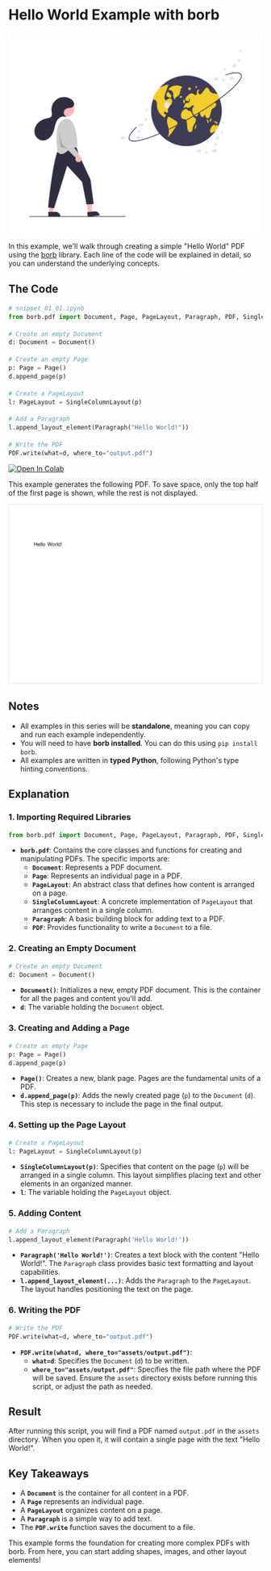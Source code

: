 # Hello World Example with borb

![enter image description here](img/undraw_around_the_world.png)

In this example, we'll walk through creating a simple "Hello World" PDF using the [borb](https://github.com/jorisschellekens/borb) library. Each line of the code will be explained in detail, so you can understand the underlying concepts.

## The Code

```python
# snippet_01_01.ipynb
from borb.pdf import Document, Page, PageLayout, Paragraph, PDF, SingleColumnLayout

# Create an empty Document
d: Document = Document()

# Create an empty Page
p: Page = Page()
d.append_page(p)

# Create a PageLayout
l: PageLayout = SingleColumnLayout(p)

# Add a Paragraph
l.append_layout_element(Paragraph("Hello World!"))

# Write the PDF
PDF.write(what=d, where_to="output.pdf")

```

<a href="https://colab.research.google.com/github/jorisschellekens/borb-examples/blob/main/01/ipynb/snippet_01_01.ipynb" target="_parent"><img src="https://colab.research.google.com/assets/colab-badge.svg" alt="Open In Colab"/></a>

This example generates the following PDF. To save space, only the top half of the first page is shown, while the rest is not displayed.

![enter image description here](img/snippet_01_01.png)

## Notes

- All examples in this series will be **standalone**, meaning you can copy and run each example independently.
- You will need to have **borb installed**. You can do this using `pip install borb`.
- All examples are written in **typed Python**, following Python's type hinting conventions.

<div style="page-break-before: always;"></div>

## Explanation

### **1. Importing Required Libraries**
```python
from borb.pdf import Document, Page, PageLayout, Paragraph, PDF, SingleColumnLayout
```

- **`borb.pdf`**: Contains the core classes and functions for creating and manipulating PDFs. The specific imports are:
  - **`Document`**: Represents a PDF document.
  - **`Page`**: Represents an individual page in a PDF.
  - **`PageLayout`**: An abstract class that defines how content is arranged on a page.
  - **`SingleColumnLayout`**: A concrete implementation of `PageLayout` that arranges content in a single column.
  - **`Paragraph`**: A basic building block for adding text to a PDF.
  - **`PDF`**: Provides functionality to write a `Document` to a file.

### **2. Creating an Empty Document**
```python
# Create an empty Document
d: Document = Document()
```

- **`Document()`**: Initializes a new, empty PDF document. This is the container for all the pages and content you'll add.
- **`d`**: The variable holding the `Document` object.

### **3. Creating and Adding a Page**
```python
# Create an empty Page
p: Page = Page()
d.append_page(p)
```

- **`Page()`**: Creates a new, blank page. Pages are the fundamental units of a PDF.
- **`d.append_page(p)`**: Adds the newly created page (`p`) to the `Document` (`d`). This step is necessary to include the page in the final output.

### **4. Setting up the Page Layout**
```python
# Create a PageLayout
l: PageLayout = SingleColumnLayout(p)
```

- **`SingleColumnLayout(p)`**: Specifies that content on the page (`p`) will be arranged in a single column. This layout simplifies placing text and other elements in an organized manner.
- **`l`**: The variable holding the `PageLayout` object.

### **5. Adding Content**
```python
# Add a Paragraph
l.append_layout_element(Paragraph('Hello World!'))
```

- **`Paragraph('Hello World!')`**: Creates a text block with the content "Hello World!". The `Paragraph` class provides basic text formatting and layout capabilities.
- **`l.append_layout_element(...)`**: Adds the `Paragraph` to the `PageLayout`. The layout handles positioning the text on the page.

### **6. Writing the PDF**
```python
# Write the PDF
PDF.write(what=d, where_to="output.pdf")
```

- **`PDF.write(what=d, where_to="assets/output.pdf")`**:
  - **`what=d`**: Specifies the `Document` (`d`) to be written.
  - **`where_to="assets/output.pdf"`**: Specifies the file path where the PDF will be saved. Ensure the `assets` directory exists before running this script, or adjust the path as needed.

## Result
After running this script, you will find a PDF named `output.pdf` in the `assets` directory. When you open it, it will contain a single page with the text "Hello World!".

## Key Takeaways

- A **`Document`** is the container for all content in a PDF.
- A **`Page`** represents an individual page.
- A **`PageLayout`** organizes content on a page.
- A **`Paragraph`** is a simple way to add text.
- The **`PDF.write`** function saves the document to a file.

This example forms the foundation for creating more complex PDFs with borb. From here, you can start adding shapes, images, and other layout elements!

<div style="page-break-before: always;"></div>
